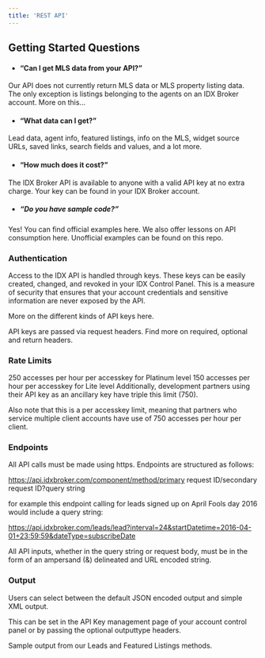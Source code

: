 ```yaml
---
title: 'REST API'
---
```


## Getting Started Questions
- #### “Can I get MLS data from your API?”
Our API does not currently return MLS data or MLS property listing data. The only exception is listings belonging to the agents on an IDX Broker account. More on this…
- #### “What data can I get?”
Lead data, agent info, featured listings, info on the MLS, widget source URLs, saved links, search fields and values, and a lot more.
- #### “How much does it cost?”
The IDX Broker API is available to anyone with a valid API key at no extra charge. Your key can be found in your IDX Broker account.
- ##### “Do you have sample code?”
Yes! You can find official examples here.
We also offer lessons on API consumption here. Unofficial examples can be found on this repo.

### Authentication

Access to the IDX API is handled through keys. These keys can be easily created, changed, and revoked in your IDX Control Panel. This is a measure of security that ensures that your account credentials and sensitive information are never exposed by the API.

More on the different kinds of  API keys here.

API keys are passed via request headers. Find more on required, optional and return headers.

### Rate Limits

250 accesses per hour per accesskey for Platinum level
150 accesses per hour per accesskey for Lite level
Additionally, development partners using their API key as an ancillary key have triple this limit (750).

Also note that this is a per accesskey limit, meaning that partners who service multiple client accounts have use of 750 accesses per hour per client.

### Endpoints

All API calls must be made using https. Endpoints are structured as follows:

https://api.idxbroker.com/component/method/primary request ID/secondary request ID?query string

for example this endpoint calling for leads signed up on April Fools day 2016 would include a query string:

https://api.idxbroker.com/leads/lead?interval=24&startDatetime=2016-04-01+23:59:59&dateType=subscribeDate

All API inputs, whether in the query string or request body, must be in the form of an ampersand (&) delineated and URL encoded string.

### Output

Users can select between the default JSON encoded output and simple XML output.

This can be set in the API Key management page of your account control panel or by passing the optional outputtype headers.

Sample output from our Leads and Featured Listings methods.
